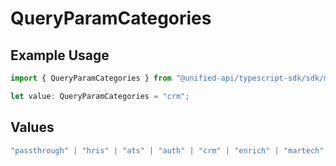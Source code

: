 # QueryParamCategories

## Example Usage

```typescript
import { QueryParamCategories } from "@unified-api/typescript-sdk/sdk/models/operations";

let value: QueryParamCategories = "crm";
```

## Values

```typescript
"passthrough" | "hris" | "ats" | "auth" | "crm" | "enrich" | "martech" | "ticketing" | "uc" | "accounting" | "storage" | "commerce" | "payment" | "genai" | "messaging" | "kms" | "task" | "scim" | "lms" | "repo" | "metadata" | "calendar"
```